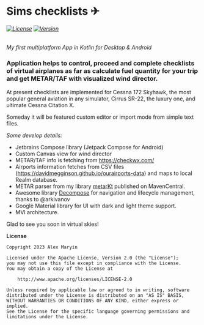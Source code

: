 # Sims checklists ✈
###### [![License](https://img.shields.io/badge/License-Apache%202.0-blue.svg)](https://opensource.org/licenses/Apache-2.0) [![Version](https://img.shields.io/github/v/release/alexmaryin/sims_checklist)](https://github.com/alexmaryin/sims_checklist/releases)

*My first multiplatform App in Kotlin for Desktop & Android*

### Application helps to control, proceed and complete checklists of virtual airplanes as far as calculate fuel quantity for your trip and get METAR/TAF with visualized wind director.

At present checklists are implemented for Cessna 172 Skyhawk, the most popular general aviation in any simulator, Cirrus SR-22, the luxury one, and ultimate Cessna Citation X.

Someday it will be featured custom editor or import mode from simple text files.

*Some develop details:*
- Jetbrains Compose library (Jetpack Compose for Android)
- Custom Canvas view for wind director
- METAR/TAF info is fetching from https://checkwx.com/
- Airports information fetches from CSV files (https://davidmegginson.github.io/ourairports-data) and maps to local Realm database.
- METAR parser from my library [metarKt](https://github.com/alexmaryin/metarKt) published on MavenCentral.
- Awesome library [Decompose](https://github.com/arkivanov/Decompose) for navigation and lifecycle management, thanks to @arkivanov
- Google Material library for UI with dark and light theme support.
- MVI architecture.

Glad to see you soon in virtual skies!

**License**
```
Copyright 2023 Alex Maryin

Licensed under the Apache License, Version 2.0 (the "License");
you may not use this file except in compliance with the License.
You may obtain a copy of the License at

    http://www.apache.org/licenses/LICENSE-2.0

Unless required by applicable law or agreed to in writing, software
distributed under the License is distributed on an "AS IS" BASIS,
WITHOUT WARRANTIES OR CONDITIONS OF ANY KIND, either express or implied.
See the License for the specific language governing permissions and
limitations under the License.
```
